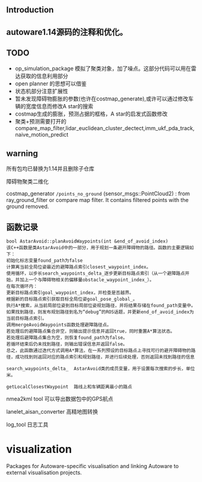 ## Introduction
autoware1.14源码的注释和优化。
---
## TODO 
- op_simulation_package 模拟了聚类对象，加了噪点。这部分代码可以用在雷达获取的信息利用部分
- open planner 的思想可以借鉴
- 状态机部分注意扩展性
- 暂未发现障碍物膨胀的参数(也许在costmap_generate),或许可以通过修改车辆的宽度信息而修改A star的搜索
- costmap生成的膨胀，预测占据的框格，A star的启发式函数修改
- 聚类+预测需要打开的compare_map_filter,lidar_euclidean_cluster_dectect,imm_ukf_pda_track,naive_motion_predict

## warning

所有包均已替换为1.14并且删除子仓库

障碍物聚类二维化

costmap_generator `/points_no_ground` (sensor_msgs::PointCloud2) : from ray_ground_filter or compare map filter. It contains filtered points with the ground removed.

## 函数记录

```
bool AstarAvoid::planAvoidWaypoints(int &end_of_avoid_index)
该C++函数是类AstarAvoid中的一部分，用于规划一条避开障碍物的路径。函数的主要逻辑如下：
初始化标志变量found_path为false
计算离当前全局位姿最近的避障路点索引closest_waypoint_index。
使用循环，以步长search_waypoints_delta_逐步更新目标路点索引（从一个避障路点开始，并加上一个与障碍物相关的偏移量obstacle_waypoint_index_）。
在每次循环内：
更新目标路点索引goal_waypoint_index，并检查是否越界。
根据新的目标路点索引获取目标全局位姿goal_pose_global_。
执行A*搜索，从当前局部位姿到目标局部位姿规划路径，并将结果存储在found_path变量中。
如果找到路径，则发布规划路径到名为“debug”的ROS话题，并更新end_of_avoid_index为当前目标路点索引。
调用mergeAvoidWaypoints函数处理避障路径点。
若处理后的避障路点集合非空，则输出提示信息并返回true，同时重置A*算法状态。
若处理后避障路点集合为空，则恢复found_path为false。
若循环结束后仍未找到路径，则输出错误信息并返回false。
总之，此函数通过迭代方式调用A*算法，在一系列预设的目标路点上寻找可行的避开障碍物的路径，成功找到则返回对应的路点索引和规划路径，并进行后续处理，否则返回未找到路径的信息
```

```
search_waypoints_delta_  AstarAvoid类的成员变量，用于设置每次搜索的步长，单位米。
```

``getLocalClosestWaypoint  路线上和车辆距离最小的路点``

nmea2kml tool 可以导出数据包中的GPS航点

lanelet_aisan_converter 高精地图转换

log_tool 日志工具

# visualization

Packages for Autoware-specific visualisation and linking Autoware to external visualisation projects.
